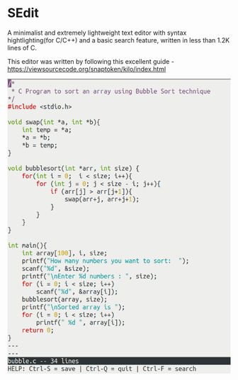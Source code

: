 # SEdit
A minimalist and extremely lightweight text editor with syntax hightlighting(for C/C++) and a basic search feature, written in less than 1.2K lines of C.

This editor was written by following this excellent guide - https://viewsourcecode.org/snaptoken/kilo/index.html

![Editor View](https://raw.githubusercontent.com/samarth015/SEdit/main/editorview.png)
